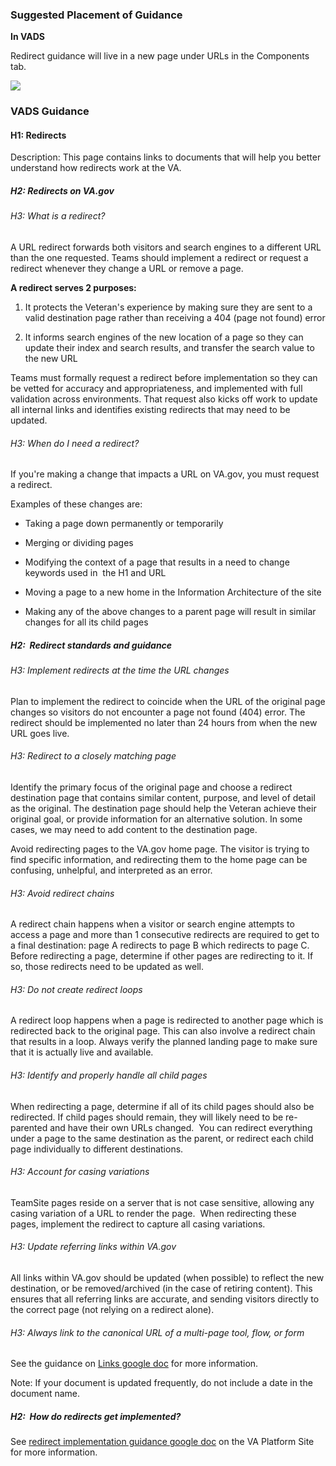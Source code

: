 ### Suggested Placement of Guidance

**In VADS**

Redirect guidance will live in a new page under URLs in the Components tab. 

![](https://lh7-us.googleusercontent.com/docsz/AD_4nXd7gMM4ELSYTEPJESeclduAEcoN6nwHAm58CGCwZBvdk1vmJzqsGVZqbRsdjNBHokBlNP_3rY7LEaD2owdQMEguYDRDunLlpQfoibhf__pOW9h1wn4xDIgzGhj-oB5AmxjjrdoUga8tr69OBoSE1uH4iLM?key=XZVDVOl81jLcswzkUTa7Jw)

### VADS Guidance

#### H1: Redirects

Description: This page contains links to documents that will help you better understand how redirects work at the VA. 

##### H2: Redirects on VA.gov

###### H3: What is a redirect?

A URL redirect forwards both visitors and search engines to a different URL than the one requested. Teams should implement a redirect or request a redirect whenever they change a URL or remove a page. 

**A redirect serves 2 purposes:**
1.  It protects the Veteran's experience by making sure they are sent to a valid destination page rather than receiving a 404 (page not found) error

2.  It informs search engines of the new location of a page so they can update their index and search results, and transfer the search value to the new URL

Teams must formally request a redirect before implementation so they can be vetted for accuracy and appropriateness, and implemented with full validation across environments. That request also kicks off work to update all internal links and identifies existing redirects that may need to be updated.

###### H3: When do I need a redirect?

If you're making a change that impacts a URL on VA.gov, you must request a redirect.

Examples of these changes are:

-   Taking a page down permanently or temporarily

-   Merging or dividing pages

-   Modifying the context of a page that results in a need to change keywords used in  the H1 and URL

-   Moving a page to a new home in the Information Architecture of the site

-   Making any of the above changes to a parent page will result in similar changes for all its child pages

##### H2:  Redirect standards and guidance

###### H3: Implement redirects at the time the URL changes 

Plan to implement the redirect to coincide when the URL of the original page changes so visitors do not encounter a page not found (404) error. The redirect should be implemented no later than 24 hours from when the new URL goes live.

###### H3: Redirect to a closely matching page

Identify the primary focus of the original page and choose a redirect destination page that contains similar content, purpose, and level of detail as the original. The destination page should help the Veteran achieve their original goal, or provide information for an alternative solution. In some cases, we may need to add content to the destination page. 

Avoid redirecting pages to the VA.gov home page. The visitor is trying to find specific information, and redirecting them to the home page can be confusing, unhelpful, and interpreted as an error. 

###### H3: Avoid redirect chains

A redirect chain happens when a visitor or search engine attempts to access a page and more than 1 consecutive redirects are required to get to a final destination: page A redirects to page B which redirects to page C. Before redirecting a page, determine if other pages are redirecting to it. If so, those redirects need to be updated as well. 

###### H3: Do not create redirect loops

A redirect loop happens when a page is redirected to another page which is redirected back to the original page. This can also involve a redirect chain that results in a loop. Always verify the planned landing page to make sure that it is actually live and available.

###### H3: Identify and properly handle all child pages

When redirecting a page, determine if all of its child pages should also be redirected. If child pages should remain, they will likely need to be re-parented and have their own URLs changed.  You can redirect everything under a page to the same destination as the parent, or redirect each child page individually to different destinations.

###### H3: Account for casing variations

TeamSite pages reside on a server that is not case sensitive, allowing any casing variation of a URL to render the page.  When redirecting these pages, implement the redirect to capture all casing variations. 

###### H3: Update referring links within VA.gov 

All links within VA.gov should be updated (when possible) to reflect the new destination, or be removed/archived (in the case of retiring content). This ensures that all referring links are accurate, and sending visitors directly to the correct page (not relying on a redirect alone).

###### H3: Always link to the canonical URL of a multi-page tool, flow, or form

See the guidance on [Links google doc](https://docs.google.com/document/d/1bxlBpjH1B6Dez4SFnZOXZ-5XIyVbYaRtaZsaTPLABqU/edit) for more information.

Note: If your document is updated frequently, do not include a date in the document name.

##### H2:  How do redirects get implemented?

See [redirect implementation guidance google doc](https://docs.google.com/document/d/1wRcgJn7p4Cuz4cFr-WF3JlvttK5CAbenZkJM4EqBLIs/edit#heading=h.qtbdntqklrnb) on the VA Platform Site for more information. 
